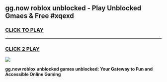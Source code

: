 
## gg.now roblox unblocked - Play Unblocked Gmaes & Free #xqexd
<h3>
<a href="https://news.freeplayer.one?title=gg.now_roblox_unblocked&ref=27F">CLICK TO PLAY</a></h3>
<hr>

<h3>
<a href="https://news.freeplayer.one?title=gg.now_roblox_unblocked&ref=27F">CLICK 2 PLAY</a>
  
</h3>

<a href="https://news.freeplayer.one?title=gg.now_roblox_unblocked&ref=27F/"><img src="https://clearcache.store/games.png"></a>


**gg.now roblox unblocked games unblocked: Your Gateway to Fun and Accessible Online Gaming**

